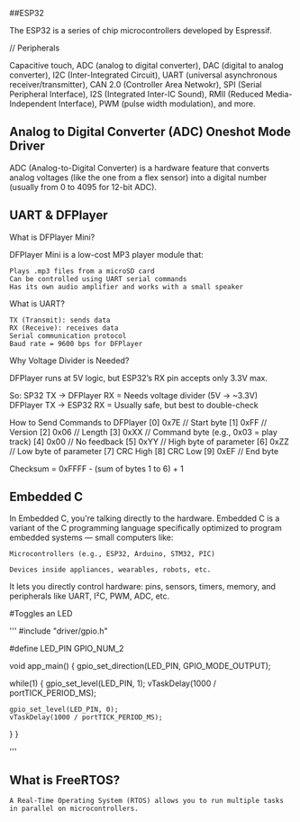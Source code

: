 ##ESP32

The ESP32 is a series of chip microcontrollers developed by Espressif. 

// Peripherals

Capacitive touch, ADC (analog to digital converter), DAC (digital to analog converter), 
I2C (Inter-Integrated Circuit), UART (universal asynchronous receiver/transmitter), 
CAN 2.0 (Controller Area Netwokr), SPI (Serial Peripheral Interface), I2S (Integrated Inter-IC Sound), 
RMII (Reduced Media-Independent Interface), PWM (pulse width modulation), and more.

## Analog to Digital Converter (ADC) Oneshot Mode Driver

ADC (Analog-to-Digital Converter) is a hardware feature that converts analog voltages 
(like the one from a flex sensor) into a digital number (usually from 0 to 4095 for 12-bit ADC).

## UART & DFPlayer

What is DFPlayer Mini?

DFPlayer Mini is a low-cost MP3 player module that:

    Plays .mp3 files from a microSD card
    Can be controlled using UART serial commands
    Has its own audio amplifier and works with a small speaker

What is UART?

    TX (Transmit): sends data
    RX (Receive): receives data
    Serial communication protocol
    Baud rate = 9600 bps for DFPlayer

Why Voltage Divider is Needed?

DFPlayer runs at 5V logic, but ESP32’s RX pin accepts only 3.3V max.

So:
SP32 TX → DFPlayer RX = Needs voltage divider (5V → ~3.3V)
DFPlayer TX → ESP32 RX = Usually safe, but best to double-check

How to Send Commands to DFPlayer
[0] 0x7E   // Start byte
[1] 0xFF   // Version
[2] 0x06   // Length
[3] 0xXX   // Command byte (e.g., 0x03 = play track)
[4] 0x00   // No feedback
[5] 0xYY   // High byte of parameter
[6] 0xZZ   // Low byte of parameter
[7] CRC High
[8] CRC Low
[9] 0xEF   // End byte

Checksum = 0xFFFF - (sum of bytes 1 to 6) + 1

## Embedded C
In Embedded C, you're talking directly to the hardware.
Embedded C is a variant of the C programming language specifically optimized to 
program embedded systems — small computers like:

    Microcontrollers (e.g., ESP32, Arduino, STM32, PIC)

    Devices inside appliances, wearables, robots, etc.

It lets you directly control hardware: pins, sensors, timers, memory, and peripherals 
like UART, I²C, PWM, ADC, etc.

#Toggles an LED

'''
#include "driver/gpio.h"

#define LED_PIN GPIO_NUM_2

void app_main() {
  gpio_set_direction(LED_PIN, GPIO_MODE_OUTPUT);

  while(1) {
    gpio_set_level(LED_PIN, 1);
    vTaskDelay(1000 / portTICK_PERIOD_MS);

    gpio_set_level(LED_PIN, 0);
    vTaskDelay(1000 / portTICK_PERIOD_MS);
  }
}

'''

## What is FreeRTOS?

    A Real-Time Operating System (RTOS) allows you to run multiple tasks in parallel on microcontrollers.


